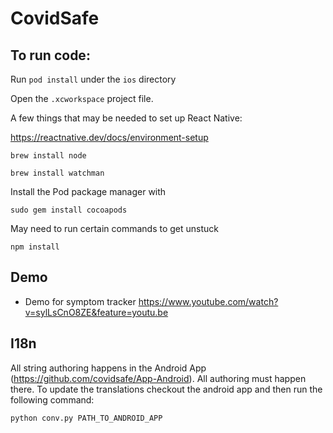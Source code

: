 # CovidSafe

## To run code:
Run `pod install` under the `ios` directory

Open the `.xcworkspace` project file.

A few things that may be needed to set up React Native:

https://reactnative.dev/docs/environment-setup

`brew install node`

`brew install watchman`

Install the Pod package manager with

`sudo gem install cocoapods`

May need to run certain commands to get unstuck

`npm install`

## Demo
- Demo for symptom tracker https://www.youtube.com/watch?v=sylLsCnO8ZE&feature=youtu.be


## I18n

All string authoring happens in the Android App (https://github.com/covidsafe/App-Android). All authoring must happen there.
To update the translations checkout the android app and then run the following command: 
```
python conv.py PATH_TO_ANDROID_APP
```
